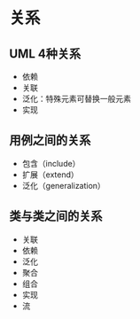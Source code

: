 
# 关系
## UML 4种关系
- 依赖
- 关联
- 泛化：特殊元素可替换一般元素
- 实现

## 用例之间的关系
- 包含（include）
- 扩展（extend）
- 泛化（generalization）

## 类与类之间的关系
- 关联
- 依赖
- 泛化
- 聚合
- 组合
- 实现
- 流
